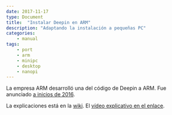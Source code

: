 ```yaml
---
date: 2017-11-17
type: Document
title:  "Instalar Deepin en ARM"
description: "Adaptando la instalación a pequeñas PC"
categories:
    - manual
tags:
    - port
    - arm
    - minipc
    - desktop
    - nanopi
---
```


La empresa ARM desarrolló una del código de Deepin a ARM. Fue anunciado [a inicios de 2016](https://www.deepin.org/en/2016/01/28/deepin-15-arm-edition-officially-released/).

La explicaciones está en la [wiki](http://wiki.friendlyarm.com/wiki/index.php/NanoPi_2#Deepin15_ARM). El [vídeo explicativo en el enlace](https://www.youtube.com/watch?v=1ycF0VPlrnc).
